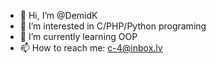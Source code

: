 - 👋 Hi, I’m @DemidK
- 👀 I’m interested in C/PHP/Python programing
- 🌱 I’m currently learning OOP
- 📫 How to reach me: c-4@inbox.lv

<!---
DemidK/DemidK is a ✨ special ✨ repository because its `README.md` (this file) appears on your GitHub profile.
You can click the Preview link to take a look at your changes.
--->

